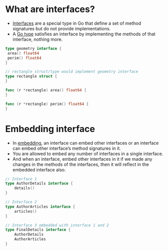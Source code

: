 # What are interfaces?
- [Interfaces](https://gobyexample.com/interfaces) are a special type in Go that define a set of method signatures but do not provide implementations.
- A [Go type](../TypesGo.md) satisfies an interface by implementing the methods of that interface, nothing more.

````go
type geometry interface {
 area() float64
 perim() float64
}

// rectangle struct/type would implement geometry interface 
type rectangle struct {
}

func (r *rectangle) area() float64 { 
} 

func (r *rectangle) perim() float64 {
} 
````

# Embedding interface
- In [embedding](https://www.geeksforgeeks.org/embedding-interfaces-in-golang/?ref=lbp), an interface can embed other interfaces or an interface can embed other interface’s method signatures in it.
- You are allowed to embed any number of interfaces in a single interface. 
- And when an interface, embed other interfaces in it if we made any changes in the methods of the interfaces, then it will reflect in the embedded interface also.

````go
// Interface 1
type AuthorDetails interface {
	details()
}

// Interface 2
type AuthorArticles interface {
	articles()
}

// Interface 3 embedded with interface 1 and 2
type FinalDetails interface {
	AuthorDetails
	AuthorArticles
}
````